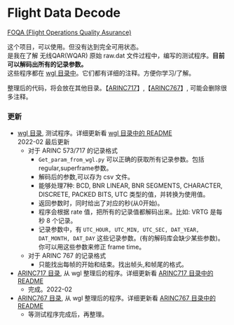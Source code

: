 # Flight Data Decode  

[FOQA (Flight Operations Quality Asurance)](http://en.wikipedia.org/wiki/Flight_operations_quality_assurance)  

这个项目，可以使用。但没有达到完全可用状态。  
是我在了解 无线QAR(WQAR) 原始 raw.dat 文件过程中，编写的测试程序。**目前可以解码出所有的记录参数。**   
这些程序都在 [wgl 目录中](https://github.com/osnosn/FlightDataDecode/tree/main/wgl)。它们都有详细的注释。方便你学习/了解。   

整理后的代码，将会放在其他目录。【[ARINC717](https://github.com/osnosn/FlightDataDecode/tree/main/ARINC717)】,【[ARINC767](https://github.com/osnosn/FlightDataDecode/tree/main/ARINC767)】, 可能会删除很多注释。   

### 更新  
* [wgl 目录](https://github.com/osnosn/FlightDataDecode/tree/main/wgl), 测试程序。详细更新看 [wgl 目录中的 README](https://github.com/osnosn/FlightDataDecode/blob/main/wgl/README.md)   
  2022-02 最后更新   
  - 对于 ARINC 573/717 的记录格式   
    - `Get_param_from_wgl.py` 可以正确的获取所有记录参数。包括regular,superframe参数。  
    - 解码后的参数,可以存为 csv 文件。  
    - 能够处理7种: BCD, BNR LINEAR, BNR SEGMENTS, CHARACTER, DISCRETE, PACKED BITS, UTC 类型的值，并转换为使用值。  
    - 返回参数时，同时给出了对应的秒(从0开始)。  
    - 程序会根据 rate 值，把所有的记录值都解码出来。比如: VRTG 是每秒 8 个记录。  
    - 记录参数中，有 `UTC_HOUR, UTC_MIN, UTC_SEC, DAT_YEAR, DAT_MONTH, DAT_DAY` 这些记录参数。(有的解码库会缺少某些参数)。你可以用这些参数来修正 frame time。  
  - 对于 ARINC 767 的记录格式   
    - 只能找出每帧的开始和结束。找出帧头,和帧尾的格式。   
* [ARINC717 目录](https://github.com/osnosn/FlightDataDecode/tree/main/ARINC717), 从 wgl 整理后的程序。详细更新看 [ARINC717 目录中的 README](https://github.com/osnosn/FlightDataDecode/blob/main/ARINC717/README.md)  
  * 完成。2022-02  
* [ARINC767 目录](https://github.com/osnosn/FlightDataDecode/blob/main/wgl/README.md), 从 wgl 整理后的程序。详细更新看 [ARINC767 目录中的 README](https://github.com/osnosn/FlightDataDecode/blob/main/ARINC767/README.md)  
  * 等测试程序完成后，再整理。  


